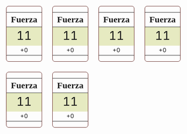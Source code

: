 <div style="display: flex; flex-wrap: wrap; gap: 2em;">
    <div style="border: 1px solid; border-radius: 0.5em; border-color: #571713; display: flex; align-content: center;">
        <table>
            <thead>
                <th style="font-family: 'Alegreya Sans SC'; font-size: 1.5em;">Fuerza</th>
            </thead>
            <tbody>
                <tr style="background-color: #e6eac1;">
                    <td style="text-align: center; font-size: 2em;">11</td>
                </tr>
                <tr>
                    <td style="text-align: center;">+0</td>
                </tr>
            </tbody>
        </table>
    </div>
    <div style="border: 1px solid; border-radius: 0.5em; border-color: #571713; display: flex; align-content: center;">
        <table>
            <thead>
                <th style="font-family: 'Alegreya Sans SC'; font-size: 1.5em;">Fuerza</th>
            </thead>
            <tbody>
                <tr style="background-color: #e6eac1;">
                    <td style="text-align: center; font-size: 2em;">11</td>
                </tr>
                <tr>
                    <td style="text-align: center;">+0</td>
                </tr>
            </tbody>
        </table>
    </div>
    <div style="border: 1px solid; border-radius: 0.5em; border-color: #571713; display: flex; align-content: center;">
        <table>
            <thead>
                <th style="font-family: 'Alegreya Sans SC'; font-size: 1.5em;">Fuerza</th>
            </thead>
            <tbody>
                <tr style="background-color: #e6eac1;">
                    <td style="text-align: center; font-size: 2em;">11</td>
                </tr>
                <tr>
                    <td style="text-align: center;">+0</td>
                </tr>
            </tbody>
        </table>
    </div>
    <div style="border: 1px solid; border-radius: 0.5em; border-color: #571713; display: flex; align-content: center;">
        <table>
            <thead>
                <th style="font-family: 'Alegreya Sans SC'; font-size: 1.5em;">Fuerza</th>
            </thead>
            <tbody>
                <tr style="background-color: #e6eac1;">
                    <td style="text-align: center; font-size: 2em;">11</td>
                </tr>
                <tr>
                    <td style="text-align: center;">+0</td>
                </tr>
            </tbody>
        </table>
    </div>
    <div style="border: 1px solid; border-radius: 0.5em; border-color: #571713; display: flex; align-content: center;">
        <table>
            <thead>
                <th style="font-family: 'Alegreya Sans SC'; font-size: 1.5em;">Fuerza</th>
            </thead>
            <tbody>
                <tr style="background-color: #e6eac1;">
                    <td style="text-align: center; font-size: 2em;">11</td>
                </tr>
                <tr>
                    <td style="text-align: center;">+0</td>
                </tr>
            </tbody>
        </table>
    </div>
    <div style="border: 1px solid; border-radius: 0.5em; border-color: #571713; display: flex; align-content: center;">
        <table>
            <thead>
                <th style="font-family: 'Alegreya Sans SC'; font-size: 1.5em;">Fuerza</th>
            </thead>
            <tbody>
                <tr style="background-color: #e6eac1;">
                    <td style="text-align: center; font-size: 2em;">11</td>
                </tr>
                <tr>
                    <td style="text-align: center;">+0</td>
                </tr>
            </tbody>
        </table>
    </div>
</div>